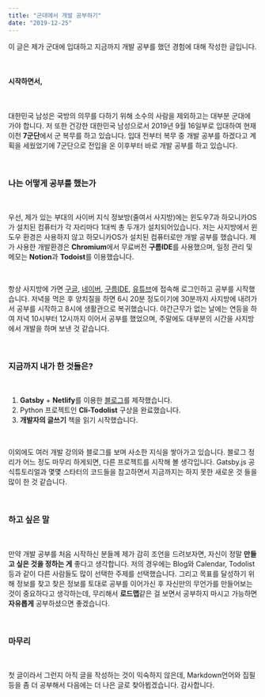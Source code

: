 ```yaml
---
title: "군대에서 개발 공부하기"
date: "2019-12-25"
---
```


이 글은 제가 군대에 입대하고 지금까지 개발 공부를 했던 경험에 대해 작성한 글입니다.

<br>

#### 시작하면서,

<br>

대한민국 남성은 국방의 의무를 다하기 위해 소수의 사람을 제외하고는 대부분 군대에 가야 합니다. 저 또한 건강한 대한민국 남성으로서 2019년 9월 16일부로 입대하여 현재 이천 **7군단**에서 군 복무를 하고 있습니다. 입대 전부터 복무 중 개발 공부를 하겠다고 계획을 세웠었기에 7군단으로 전입을 온 이후부터 바로 개발 공부를 하고 있습니다.

<br>

### 나는 어떻게 공부를 했는가

<br>

우선, 제가 있는 부대의 사이버 지식 정보방(줄여서 사지방)에는 윈도우7과 하모니카OS가 설치된 컴퓨터가 각 자리마다 1대씩 총 두개가 설치되어있습니다. 저는 사지방에서 윈도우 환경은 사용하지 않고 하모니카OS가 설치된 컴퓨터로만 개발 공부를 했습니다. 제가 사용한 개발환경은 **Chromium**에서 무료버전 **구름IDE**를 사용했으며, 일정 관리 및 메모는 **Notion**과 **Todoist**를 이용했습니다.

<br>

항상 사지방에 가면 [구글](https://www.google.com), [네이버](https://www.naver.com), [구름IDE](https://ide.goorm.io), [유튜브](https://www.youtube.com)에 접속해 로그인하고 공부를 시작했습니다. 저녁을 먹은 후 양치질을 하면 6시 20분 정도이기에 30분까지 사지방에 내려가서 공부를 시작하고 8시에 생활관으로 복귀했습니다. 야간근무가 없는 날에는 연등을 하여 저녁 10시부터 12시까지 이어서 공부를 했었으며, 주말에도 대부분의 시간을 사지방에서 개발을 하며 보낸 것 같습니다.

<br>

### 지금까지 내가 한 것들은?

<br>

1. **Gatsby** + **Netlify**를 이용한 [블로그](https://www.github.com/overspend/blog)를 제작했습니다.
2. Python 프로젝트인 **Cli-Todolist** 구상을 완료했습니다.
3. **개발자의 글쓰기** 책을 읽기 시작했습니다.

<br>

이외에도 여러 개발 강의와 블로그를 보며 사소한 지식을 쌓아가고 있습니다. 블로그 정리가 어느 정도 마무리 하게되면, 다른 프로젝트를 시작해 볼 생각입니다. Gatsby.js 공식튜토리얼과 몇몇 스타터의 코드들을 참고하면서 지금까지는 하지 못한 새로운 것 들을 많이 한 것 같습니다.

<br>

### 하고 싶은 말

<br>

만약 개발 공부를 처음 시작하신 분들께 제가 감히 조언을 드려보자면, 자신이 정말 **만들고 싶은 것을 정하는 게** 좋다고 생각합니다. 저의 경우에는 Blog와 Calendar, Todolist등과 같이 다른 사람들도 많이 선택한 주제를 선택했습니다. 그리고 목표를 달성하기 위해 정보를 찾고 찾은 정보를 토대로 공부를 이어가신 후 자신만의 무언가를 만들어보는 것이 중요하다고 생각하는데, 무리해서 **로드맵**같은 걸 보면서 공부하지 마시고 가능하면 **자유롭게** 공부하셨으면 좋겠습니다.

<br>

### 마무리

<br>

첫 글이라서 그런지 아직 글을 작성하는 것이 익숙하지 않은데, Markdown언어와 집필 등을 좀 더 공부해서 다음에는 더 나은 글로 찾아뵙겠습니다. 감사합니다.